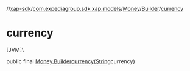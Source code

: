 //[xap-sdk](../../../../index.md)/[com.expediagroup.sdk.xap.models](../../index.md)/[Money](../index.md)/[Builder](index.md)/[currency](currency.md)

# currency

[JVM]\

public final [Money.Builder](index.md)[currency](currency.md)([String](https://docs.oracle.com/javase/8/docs/api/java/lang/String.html)currency)
